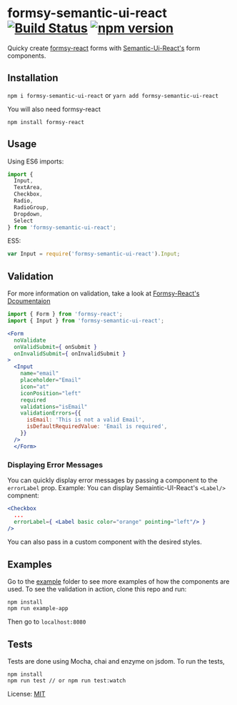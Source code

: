 # formsy-semantic-ui-react  [![Build Status](https://travis-ci.org/zabute/formsy-semantic-ui-react.svg?branch=master)](https://travis-ci.org/zabute/formsy-semantic-ui-react) [![npm version](https://badge.fury.io/js/formsy-semantic-ui-react.svg)](https://badge.fury.io/js/formsy-semantic-ui-react)

Quicky create  [formsy-react](https://github.com/christianalfoni/formsy-react) forms with [Semantic-Ui-React's](https://github.com/Semantic-Org/Semantic-UI-React) form components.

## Installation

```npm i formsy-semantic-ui-react```
or
```yarn add formsy-semantic-ui-react```

You will also need formsy-react

```npm install formsy-react```

## Usage

Using ES6 imports:
```js
import {
  Input,
  TextArea,
  Checkbox,
  Radio,
  RadioGroup,
  Dropdown,
  Select
} from 'formsy-semantic-ui-react';
```

ES5:
```js
var Input = require('formsy-semantic-ui-react').Input;
```

## Validation

For more information on validation, take a look at [Formsy-React's Dcoumentaion](https://github.com/christianalfoni/formsy-react/blob/master/API.md)

```jsx
import { Form } from 'formsy-react';
import { Input } from 'formsy-semantic-ui-react';

<Form
  noValidate
  onValidSubmit={ onSubmit }
  onInvalidSubmit={ onInvalidSubmit }
>
  <Input
    name="email"
    placeholder="Email"
    icon="at"
    iconPosition="left"
    required
    validations="isEmail"
    validationErrors={{
      isEmail: 'This is not a valid Email',
      isDefaultRequiredValue: 'Email is required',
    }}
  />
  </Form>
```

### Displaying Error Messages

You can quickly display error messages by passing a component to the ``` errorLabel ``` prop.
Example: You can display Semaintic-UI-React's ``` <Label/> ``` compnent:
```jsx
<Checkbox
  ...
  errorLabel={ <Label basic color="orange" pointing="left"/> }
/>
```
You can also pass in a custom component with the desired styles.


## Examples
Go to the [example](/example) folder to see more examples of how the components are used.
To see the validation in action, clone this repo and run:
```
npm install
npm run example-app
```
Then go to ```localhost:8080```


## Tests
Tests are done using Mocha, chai and enzyme on jsdom.
To run the tests,
```
npm install
npm run test // or npm run test:watch
```

License: [MIT](/LICENSE)
